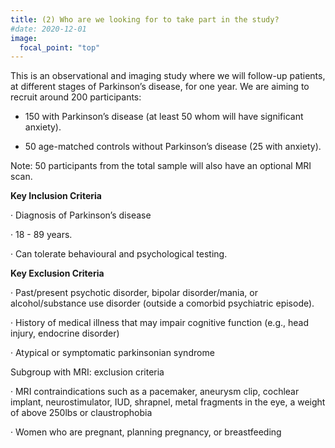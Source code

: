 ```yaml
---
title: (2) Who are we looking for to take part in the study?
#date: 2020-12-01
image:
  focal_point: "top"
---
```


<!--more-->

This is an observational and imaging study where we will follow-up patients, at different stages of Parkinson’s disease, for one year. We are aiming to recruit around 200 participants:

- 150 with Parkinson’s disease (at least 50 whom will have significant anxiety).

- 50 age-matched controls without Parkinson’s disease (25 with anxiety).

Note: 50 participants from the total sample will also have an optional MRI scan.

**Key Inclusion Criteria**

· Diagnosis of Parkinson’s disease

· 18 - 89 years.

· Can tolerate behavioural and psychological testing.


**Key Exclusion Criteria**

· Past/present psychotic disorder, bipolar disorder/mania, or alcohol/substance use disorder (outside a comorbid psychiatric episode).

· History of medical illness that may impair cognitive function (e.g., head injury, endocrine disorder)

· Atypical or symptomatic parkinsonian syndrome

Subgroup with MRI: exclusion criteria

· MRI contraindications such as a pacemaker, aneurysm clip, cochlear implant, neurostimulator, IUD, shrapnel, metal fragments in the eye, a weight of above 250lbs or claustrophobia

· Women who are pregnant, planning pregnancy, or breastfeeding